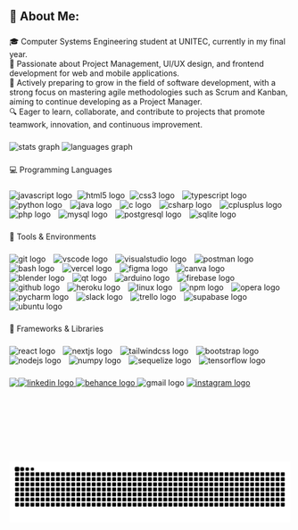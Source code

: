<h2 align="left">💫 About Me:</h2>

###

<p align="left">🎓 Computer Systems Engineering student at UNITEC, currently in my final year.<br>💼 Passionate about Project Management, UI/UX design, and frontend development for web and mobile applications.<br>🚀 Actively preparing to grow in the field of software development, with a strong focus on mastering agile methodologies such as Scrum and Kanban, aiming to continue developing as a Project Manager.<br>🔍 Eager to learn, collaborate, and contribute to projects that promote teamwork, innovation, and continuous improvement.</p>

###

<div align="left">
  <img src="https://github-readme-stats.vercel.app/api?username=jorgefranciscopaz&hide_title=false&hide_rank=false&show_icons=true&include_all_commits=true&count_private=true&disable_animations=false&theme=dracula&locale=en&hide_border=false" height="150" alt="stats graph" />
  <img src="https://github-readme-stats.vercel.app/api/top-langs?username=jorgefranciscopaz&locale=en&hide_title=false&layout=compact&card_width=320&langs_count=5&theme=dracula&hide_border=false" height="150" alt="languages graph" />
</div>

###

<p align="left">💻 Programming Languages</p>

###

<div align="left">
  <img src="https://cdn.jsdelivr.net/gh/devicons/devicon/icons/javascript/javascript-plain.svg" height="40" style="margin-right: 5px;" alt="javascript logo" />
  <img src="https://cdn.jsdelivr.net/gh/devicons/devicon/icons/html5/html5-original.svg" height="40" style="margin-right: 5px;" alt="html5 logo" />
  <img src="https://cdn.jsdelivr.net/gh/devicons/devicon/icons/css3/css3-original.svg" height="40" style="margin-right: 10px;" alt="css3 logo" />
  <img src="https://cdn.jsdelivr.net/gh/devicons/devicon/icons/typescript/typescript-original.svg" height="40" style="margin-right: 10px;" alt="typescript logo" />
  <img src="https://cdn.jsdelivr.net/gh/devicons/devicon/icons/python/python-original.svg" height="40" style="margin-right: 10px;" alt="python logo" />
  <img src="https://cdn.jsdelivr.net/gh/devicons/devicon/icons/java/java-original.svg" height="40" style="margin-right: 10px;" alt="java logo" />
  <img src="https://cdn.jsdelivr.net/gh/devicons/devicon/icons/c/c-original.svg" height="40" style="margin-right: 10px;" alt="c logo" />
  <img src="https://cdn.jsdelivr.net/gh/devicons/devicon/icons/csharp/csharp-original.svg" height="40" style="margin-right: 10px;" alt="csharp logo" />
  <img src="https://cdn.jsdelivr.net/gh/devicons/devicon/icons/cplusplus/cplusplus-original.svg" height="40" style="margin-right: 10px;" alt="cplusplus logo" />
  <img src="https://cdn.jsdelivr.net/gh/devicons/devicon/icons/php/php-original.svg" height="40" style="margin-right: 10px;" alt="php logo" />
  <img src="https://cdn.simpleicons.org/mysql/4479A1" height="40" style="margin-right: 10px;" alt="mysql logo" />
  <img src="https://cdn.jsdelivr.net/gh/devicons/devicon/icons/postgresql/postgresql-original.svg" height="40" style="margin-right: 10px;" alt="postgresql logo" />
  <img src="https://skillicons.dev/icons?i=sqlite" height="40" style="margin-right: 10px;" alt="sqlite logo" />
</div>

###

<p align="left">🧰 Tools & Environments</p>

###

<div align="left">
  <img src="https://skillicons.dev/icons?i=git" height="40" style="margin-right: 10px;" alt="git logo" />
  <img src="https://cdn.jsdelivr.net/gh/devicons/devicon/icons/vscode/vscode-original.svg" height="40" style="margin-right: 10px;" alt="vscode logo" />
  <img src="https://cdn.jsdelivr.net/gh/devicons/devicon/icons/visualstudio/visualstudio-plain.svg" height="40" style="margin-right: 10px;" alt="visualstudio logo" />
  <img src="https://cdn.simpleicons.org/postman/FF6C37" height="40" style="margin-right: 10px;" alt="postman logo" />
  <img src="https://cdn.jsdelivr.net/gh/devicons/devicon/icons/bash/bash-original.svg" height="40" style="margin-right: 10px;" alt="bash logo" />
  <img src="https://img.shields.io/badge/Vercel-000000?logo=vercel&logoColor=white&style=for-the-badge" height="40" style="margin-right: 10px;" alt="vercel logo" />
  <img src="https://cdn.jsdelivr.net/gh/devicons/devicon/icons/figma/figma-original.svg" height="40" style="margin-right: 10px;" alt="figma logo" />
  <img src="https://cdn.jsdelivr.net/gh/devicons/devicon/icons/canva/canva-original.svg" height="40" style="margin-right: 10px;" alt="canva logo" />
  <img src="https://cdn.jsdelivr.net/gh/devicons/devicon/icons/blender/blender-original.svg" height="40" style="margin-right: 10px;" alt="blender logo" />
  <img src="https://cdn.jsdelivr.net/gh/devicons/devicon/icons/qt/qt-original.svg" height="40" style="margin-right: 10px;" alt="qt logo" />
  <img src="https://cdn.simpleicons.org/arduino/00979D" height="40" style="margin-right: 10px;" alt="arduino logo" />
  <img src="https://cdn.jsdelivr.net/gh/devicons/devicon/icons/firebase/firebase-plain.svg" height="40" style="margin-right: 10px;" alt="firebase logo" />
  <img src="https://skillicons.dev/icons?i=github" height="40" style="margin-right: 10px;" alt="github logo" />
  <img src="https://skillicons.dev/icons?i=heroku" height="40" style="margin-right: 10px;" alt="heroku logo" />
  <img src="https://cdn.jsdelivr.net/gh/devicons/devicon/icons/linux/linux-original.svg" height="40" style="margin-right: 10px;" alt="linux logo" />
  <img src="https://cdn.jsdelivr.net/gh/devicons/devicon/icons/npm/npm-original-wordmark.svg" height="40" style="margin-right: 10px;" alt="npm logo" />
  <img src="https://cdn.jsdelivr.net/gh/devicons/devicon/icons/opera/opera-original.svg" height="40" style="margin-right: 10px;" alt="opera logo" />
  <img src="https://cdn.jsdelivr.net/gh/devicons/devicon/icons/pycharm/pycharm-original.svg" height="40" style="margin-right: 10px;" alt="pycharm logo" />
  <img src="https://cdn.jsdelivr.net/gh/devicons/devicon/icons/slack/slack-original.svg" height="40" style="margin-right: 10px;" alt="slack logo" />
  <img src="https://cdn.jsdelivr.net/gh/devicons/devicon/icons/trello/trello-plain.svg" height="40" style="margin-right: 10px;" alt="trello logo" />
  <img src="https://cdn.simpleicons.org/supabase/3ECF8E" height="40" style="margin-right: 10px;" alt="supabase logo" />
  <img src="https://cdn.simpleicons.org/ubuntu/E95420" height="40" style="margin-right: 10px;" alt="ubuntu logo" />
</div>

###

<p align="left">🔧 Frameworks & Libraries</p>

###

<div align="left">
  <img src="https://cdn.jsdelivr.net/gh/devicons/devicon/icons/react/react-original.svg" height="40" style="margin-right: 10px;" alt="react logo" />
  <img src="https://cdn.jsdelivr.net/gh/devicons/devicon/icons/nextjs/nextjs-original.svg" height="40" style="margin-right: 10px;" alt="nextjs logo" />
  <img src="https://cdn.simpleicons.org/tailwindcss/06B6D4" height="40" style="margin-right: 10px;" alt="tailwindcss logo" />
  <img src="https://cdn.jsdelivr.net/gh/devicons/devicon/icons/bootstrap/bootstrap-original.svg" height="40" style="margin-right: 10px;" alt="bootstrap logo" />
  <img src="https://cdn.jsdelivr.net/gh/devicons/devicon/icons/nodejs/nodejs-original.svg" height="40" style="margin-right: 10px;" alt="nodejs logo" />
  <img src="https://cdn.jsdelivr.net/gh/devicons/devicon/icons/numpy/numpy-original.svg" height="40" style="margin-right: 10px;" alt="numpy logo" />
  <img src="https://cdn.jsdelivr.net/gh/devicons/devicon/icons/sequelize/sequelize-original.svg" height="40" style="margin-right: 10px;" alt="sequelize logo" />
  <img src="https://cdn.jsdelivr.net/gh/devicons/devicon/icons/tensorflow/tensorflow-original.svg" height="40" style="margin-right: 10px;" alt="tensorflow logo" />
</div>

###

<img align="left" height="150" src="https://media.giphy.com/media/v1.Y2lkPTc5MGI3NjExeTZzaWd6cHBpMjE2c29oeXY2NzFzeXRsNmh5YjNlaDI5Z3Q3MXVtMyZlcD12MV9naWZzX3NlYXJjaCZjdD1n/lJNoBCvQYp7nq/giphy.gif" />

###

<div align="left">
  <a href="https://www.linkedin.com/in/jorge-paz-64a7a130a/" target="_blank">
    <img src="https://img.shields.io/static/v1?message=LinkedIn&logo=linkedin&label=&color=0077B5&logoColor=white&labelColor=&style=for-the-badge" height="40" alt="linkedin logo" />
  </a>
  <a href="https://www.behance.net/jorgefranciscopaz011" target="_blank">
    <img src="https://img.shields.io/static/v1?message=Behance&logo=behance&label=&color=1769ff&logoColor=white&labelColor=&style=for-the-badge" height="40" alt="behance logo" />
  </a>
  <img src="https://img.shields.io/static/v1?message=Gmail&logo=gmail&label=&color=D14836&logoColor=white&labelColor=&style=for-the-badge" height="40" alt="gmail logo" />
  <a href="https://www.instagram.com/jfrancisco.pz041016/" target="_blank">
    <img src="https://img.shields.io/static/v1?message=Instagram&logo=instagram&label=&color=E4405F&logoColor=white&labelColor=&style=for-the-badge" height="40" alt="instagram logo" />
  </a>
</div>

###

<br clear="both">

<img src="https://github.com/jorgefranciscopaz/jorgefranciscopaz/blob/output/snake.svg" alt="Snake animation" />

###

